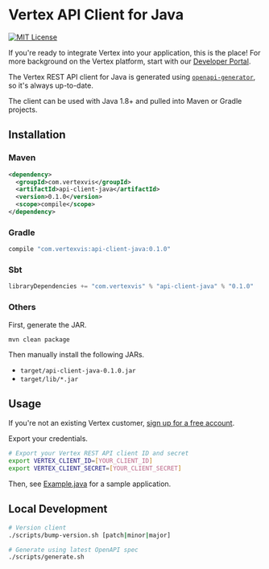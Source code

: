 # Vertex API Client for Java

[![MIT License](https://img.shields.io/github/license/vertexvis/vertex-api-client-java)](https://github.com/Vertexvis/vertex-api-client-java/blob/main/LICENSE)

If you're ready to integrate Vertex into your application, this is the place! For more background on the Vertex platform, start with our [Developer Portal](https://developer.vertexvis.com/).

The Vertex REST API client for Java is generated using [`openapi-generator`](https://github.com/OpenAPITools/openapi-generator), so it's always up-to-date.

The client can be used with Java 1.8+ and pulled into Maven or Gradle projects.

## Installation

### Maven

```xml
<dependency>
  <groupId>com.vertexvis</groupId>
  <artifactId>api-client-java</artifactId>
  <version>0.1.0</version>
  <scope>compile</scope>
</dependency>
```

### Gradle

```groovy
compile "com.vertexvis:api-client-java:0.1.0"
```

### Sbt

```sbt
libraryDependencies += "com.vertexvis" % "api-client-java" % "0.1.0"
```

### Others

First, generate the JAR.

```shell
mvn clean package
```

Then manually install the following JARs.

- `target/api-client-java-0.1.0.jar`
- `target/lib/*.jar`

## Usage

If you're not an existing Vertex customer, [sign up for a free account](https://aws.amazon.com/marketplace/pp/B08PP264Z1?stl=true).

Export your credentials.

```bash
# Export your Vertex REST API client ID and secret
export VERTEX_CLIENT_ID=[YOUR_CLIENT_ID]
export VERTEX_CLIENT_SECRET=[YOUR_CLIENT_SECRET]
```

Then, see [Example.java](./src/main/java/com/vertexvis/Example.java) for a sample application.

## Local Development

```bash
# Version client
./scripts/bump-version.sh [patch|minor|major]

# Generate using latest OpenAPI spec
./scripts/generate.sh
```
